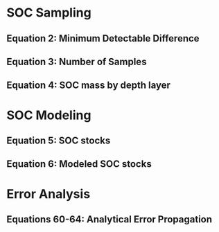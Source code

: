 
# SOC Sampling
## Equation 2: Minimum Detectable Difference

## Equation 3: Number of Samples

## Equation 4: SOC mass by depth layer


# SOC Modeling
## Equation 5: SOC stocks

## Equation 6: Modeled SOC stocks

# Error Analysis

## Equations 60-64: Analytical Error Propagation













